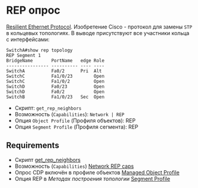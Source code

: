 # REP опрос

[Resilient Ethernet Protocol](https://www.cisco.com/c/en/us/support/docs/lan-switching/ethernet/116384-technote-rep-00.html). 
Изобретение Cisco - протокол для замены `STP` в кольцевых топологиях. В выводе присутствуют все участники кольца с интерфейсами:

```
SwitchA#show rep topology
REP Segment 1
BridgeName       PortName   edge Role
---------------- ---------- ---- ----
SwitchA          Fa0/2      Pri  Alt 
SwitchC          Fa1/0/23        Open
SwitchC          Fa1/0/2         Open
SwitchD          Fa0/23          Open
SwitchD          Fa0/2           Open
SwitchB          Fa1/0/23   Sec  Open
```

* Скрипт: `get_rep_neighbors`
* Возможность (`Capabilities`): `Network | REP`
* Опция `Object Profile` (Профиля объектов): REP
* Опция `Segment Profile` (Профиля сегмента): REP

## Requirements

* Скрипт [get_rep_neighbors](../../../../scripts-reference/get_rep_topology.md)
* Возможность (`Capabilities`) [Network REP caps](../../../../caps-reference/network/rep.md)
* Опрос CDP включён в профиле объектов [Managed Object Profile](../concepts/managed-object-profile/index.md#Box(Полный_опрос))
* Опция REP в *Методах построения топологии* [Segment Profile](../concepts/network-segment-profile/index.md)
